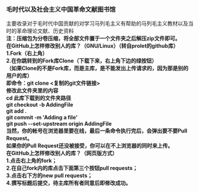 ### 毛时代以及社会主义中国革命文献图书馆
主要收录对于毛时代中国贡献的对学习马列毛主义有帮助的马列毛主义教材以及当时的革命理论文献、历史资料
<br><b>注：压缩包为分卷压缩，将全部文件置于一个文件夹之后解压zip文件即可。
<br>在GitHub上怎样修改别人的库？（GNU/Linux）（转自prolet的github库）
<br>1.Fork（右上角）
<br>2.在你跳转到的Fork库Clone（下载下来，右上角下边的绿按钮）
<br>（如果Clone的不是Fork库，而是主库，是不能发出上传请求的，因为那是别的用户的库）
<br>即命令：git clone <复制的git文件链接>
<br>修改此文件夹里的内容
<br>cd 此库下载到的文件夹路径
<br>git checkout -b AddingFile
<br>git add .
<br>git commit -m 'Adding a file'
<br>git push --set-upstream origin AddingFile
<br>当然，你的帐号在浏览器里要在线，最后一条命令执行完后，会弹出要不要Pull Request。
<br>如果你的Pull Request还没被接受，你可以在不上浏览器的同时来上传。
<br>在GitHub上怎样修改别人的库？（网页版方式）
<br>1.点击右上角的fork；
<br>2.在自己fork内的库点击下面第三个按钮pull requests；
<br>3.点击右下方的new pull requests；
<br>4.撰写标题后提交，待主库所有者同意后即修改成功。
<!--
**mlmlearner/mlmlearner** is a ✨ _special_ ✨ repository because its `README.md` (this file) appears on your GitHub profile.

Here are some ideas to get you started:

- 🔭 I’m currently working on ...
- 🌱 I’m currently learning ...
- 👯 I’m looking to collaborate on ...
- 🤔 I’m looking for help with ...
- 💬 Ask me about ...
- 📫 How to reach me: ...
- 😄 Pronouns: ...
- ⚡ Fun fact: ...
-->
